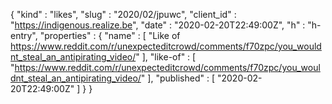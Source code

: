 {
  "kind" : "likes",
  "slug" : "2020/02/jpuwc",
  "client_id" : "https://indigenous.realize.be",
  "date" : "2020-02-20T22:49:00Z",
  "h" : "h-entry",
  "properties" : {
    "name" : [ "Like of https://www.reddit.com/r/unexpecteditcrowd/comments/f70zpc/you_wouldnt_steal_an_antipirating_video/" ],
    "like-of" : [ "https://www.reddit.com/r/unexpecteditcrowd/comments/f70zpc/you_wouldnt_steal_an_antipirating_video/" ],
    "published" : [ "2020-02-20T22:49:00Z" ]
  }
}
